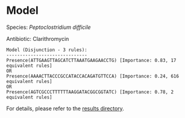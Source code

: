 
# Model

Species: *Peptoclostridium difficile*

Antibiotic: Clarithromycin

```
Model (Disjunction - 3 rules):
------------------------------
Presence(ATTGAAGTTAGCATCTTAAATGAAGAACCTG) [Importance: 0.83, 17 equivalent rules]
OR
Presence(AAAACTTACCCGCCATACCACAGATGTTCCA) [Importance: 0.24, 616 equivalent rules]
OR
Presence(AGTCGCCCTTTTTTAAGGATACGGCGGTATC) [Importance: 0.78, 2 equivalent rules]

```

For details, please refer to the [results directory](../../../../../results/scm_b/peptoclostridium%20difficile/clarithromycin/repeat_1/).

